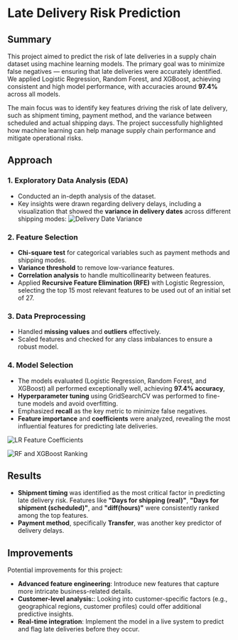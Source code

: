 # Late Delivery Risk Prediction

## Summary

This project aimed to predict the risk of late deliveries in a supply chain dataset using machine learning models. The primary goal was to minimize false negatives — ensuring that late deliveries were accurately identified. We applied Logistic Regression, Random Forest, and XGBoost, achieving consistent and high model performance, with accuracies around **97.4%** across all models.

The main focus was to identify key features driving the risk of late delivery, such as shipment timing, payment method, and the variance between scheduled and actual shipping days. The project successfully highlighted how machine learning can help manage supply chain performance and mitigate operational risks.

## Approach

### 1. Exploratory Data Analysis (EDA)
- Conducted an in-depth analysis of the dataset.
- Key insights were drawn regarding delivery delays, including a visualization that showed the **variance in delivery dates** across different shipping modes:
![Delivery Date Variance](https://github.com/PolinaBurova/Predicting-Delivery-Delays-in-Supply-Chain/blob/main/DeliveryDate_Risk.png)


### 2. Feature Selection
- **Chi-square test** for categorical variables such as payment methods and shipping modes.
- **Variance threshold** to remove low-variance features.
- **Correlation analysis** to handle multicollinearity between features.
- Applied **Recursive Feature Elimination (RFE)** with Logistic Regression, selecting the top 15 most relevant features to be used out of an initial set of 27.

### 3. Data Preprocessing
- Handled **missing values** and **outliers** effectively.
- Scaled features and checked for any class imbalances to ensure a robust model.

### 4. Model Selection
- The models evaluated (Logistic Regression, Random Forest, and XGBoost) all performed exceptionally well, achieving **97.4% accuracy**,
- **Hyperparameter tuning** using GridSearchCV was performed to fine-tune models and avoid overfitting.
- Emphasized **recall** as the key metric to minimize false negatives.
- **Feature importance** and **coefficients** were analyzed, revealing the most influential features for predicting late deliveries.

![LR Feature Coefficients](https://github.com/PolinaBurova/Predicting-Delivery-Delays-in-Supply-Chain/blob/main/Features_Ranking1.png)

![RF and XGBoost Ranking](https://github.com/PolinaBurova/Predicting-Delivery-Delays-in-Supply-Chain/blob/main/Features_Ranking2.png)

## Results
- **Shipment timing** was identified as the most critical factor in predicting late delivery risk. Features like **"Days for shipping (real)"**, **"Days for shipment (scheduled)"**, and **"diff(hours)"** were consistently ranked among the top features.
- **Payment method**, specifically **Transfer**, was another key predictor of delivery delays.

## Improvements
Potential improvements for this project:
- **Advanced feature engineering**: Introduce new features that capture more intricate business-related details.
- **Customer-level analysis:**: Looking into customer-specific factors (e.g., geographical regions, customer profiles) could offer additional predictive insights.
- **Real-time integration**: Implement the model in a live system to predict and flag late deliveries before they occur.
